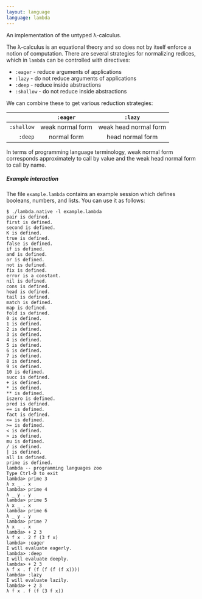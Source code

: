 ```yaml
---
layout: language
language: lambda
---
```


An implementation of the untyped λ-calculus.

The λ-calculus is an equational theory and so does not by itself enforce a notion of
computation. There are several strategies for normalizing redices, which in `lambda` can
be controlled with directives:

* `:eager` - reduce arguments of applications
* `:lazy` - do not reduce arguments of applications
* `:deep` - reduce inside abstractions
* `:shallow` - do not reduce inside abstractions

We can combine these to get various reduction strategies:

|            |    `:eager`      |        `:lazy`        |
|-----------:|:----------------:|:---------------------:|
| `:shallow` | weak normal form | weak head normal form |
| `:deep`    | normal form      | head normal form      |

In terms of programming language terminology, weak normal form corresponds approximately
to call by value and the weak head normal form to call by name.

##### Example interaction

The file `example.lambda` contains an example session which defines booleans, numbers, and
lists. You can use it as follows:

    $ ./lambda.native -l example.lambda 
    pair is defined.
    first is defined.
    second is defined.
    K is defined.
    true is defined.
    false is defined.
    if is defined.
    and is defined.
    or is defined.
    not is defined.
    fix is defined.
    error is a constant.
    nil is defined.
    cons is defined.
    head is defined.
    tail is defined.
    match is defined.
    map is defined.
    fold is defined.
    0 is defined.
    1 is defined.
    2 is defined.
    3 is defined.
    4 is defined.
    5 is defined.
    6 is defined.
    7 is defined.
    8 is defined.
    9 is defined.
    10 is defined.
    succ is defined.
    + is defined.
    * is defined.
    ** is defined.
    iszero is defined.
    pred is defined.
    == is defined.
    fact is defined.
    <= is defined.
    >= is defined.
    < is defined.
    > is defined.
    mu is defined.
    / is defined.
    | is defined.
    all is defined.
    prime is defined.
    lambda -- programming languages zoo
    Type Ctrl-D to exit
    lambda> prime 3
    λ x _ . x
    lambda> prime 4
    λ _ y . y
    lambda> prime 5
    λ x _ . x
    lambda> prime 6
    λ _ y . y
    lambda> prime 7
    λ x _ . x
    lambda> + 2 3
    λ f x . 2 f (3 f x)
    lambda> :eager
    I will evaluate eagerly.
    lambda> :deep
    I will evaluate deeply.
    lambda> + 2 3
    λ f x . f (f (f (f (f x))))
    lambda> :lazy
    I will evaluate lazily.
    lambda> + 2 3
    λ f x . f (f (3 f x))
